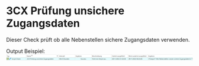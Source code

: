 # 3CX Prüfung unsichere Zugangsdaten
Dieser Check prüft ob alle Nebenstellen sichere Zugangsdaten verwenden.

Output Beispiel:
![Output Beispiel](../_images/image-20221128212920-11.png)